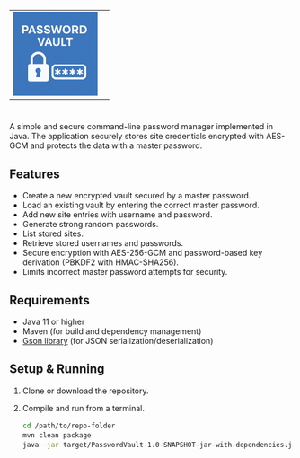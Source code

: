 <div align="center">

<table>
  <tr>
    <td>
      <img src="Password Vault.png" alt="Password Vault" height="150" />
    </td>
    <td style="vertical-align: middle;">
      <h2 style="font-size: 0em; margin: 0;">Password Vault</h2>
    </td>
  </tr>
</table>

</div>

# 

A simple and secure command-line password manager implemented in Java. The application securely stores site credentials encrypted with AES-GCM and protects the data with a master password.

## Features

- Create a new encrypted vault secured by a master password.
- Load an existing vault by entering the correct master password.
- Add new site entries with username and password.
- Generate strong random passwords.
- List stored sites.
- Retrieve stored usernames and passwords.
- Secure encryption with AES-256-GCM and password-based key derivation (PBKDF2 with HMAC-SHA256).
- Limits incorrect master password attempts for security.

## Requirements

- Java 11 or higher
- Maven (for build and dependency management)
- [Gson library](https://github.com/google/gson) (for JSON serialization/deserialization)

## Setup & Running

1. Clone or download the repository.

2. Compile and run from a terminal.

   ```bash
   cd /path/to/repo-folder
   mvn clean package
   java -jar target/PasswordVault-1.0-SNAPSHOT-jar-with-dependencies.jar
